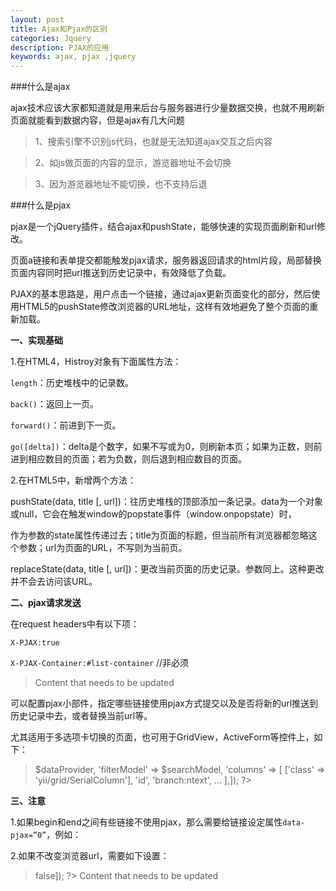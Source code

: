 ```yaml
---
layout: post
title: Ajax和Pjax的区别
categories: Jquery
description: PJAX的应用
keywords: ajax, pjax ,jquery
---
```

###什么是ajax

ajax技术应该大家都知道就是用来后台与服务器进行少量数据交换，也就不用刷新页面就能看到数据内容，但是ajax有几大问题

> 1、搜索引擎不识别js代码，也就是无法知道ajax交互之后内容

> 2、如js做页面的内容的显示，游览器地址不会切换

> 3、因为游览器地址不能切换，也不支持后退

###什么是pjax

 pjax是一个jQuery插件，结合ajax和pushState，能够快速的实现页面刷新和url修改。

 页面a链接和表单提交都能触发pjax请求，服务器返回请求的html片段，局部替换页面内容同时把url推送到历史记录中，有效降低了负载。

 PJAX的基本思路是，用户点击一个链接，通过ajax更新页面变化的部分，然后使用HTML5的pushState修改浏览器的URL地址，这样有效地避免了整个页面的重新加载。

**一、实现基础**

1.在HTML4，Histroy对象有下面属性方法：

 `length`：历史堆栈中的记录数。

 `back()`：返回上一页。

 `forward()`：前进到下一页。

 `go([delta])`：delta是个数字，如果不写或为0，则刷新本页；如果为正数，则前进到相应数目的页面；若为负数，则后退到相应数目的页面。

2.在HTML5中，新增两个方法：

pushState(data, title [, url])：往历史堆栈的顶部添加一条记录。data为一个对象或null，它会在触发window的popstate事件（window.onpopstate）时，

作为参数的state属性传递过去；title为页面的标题，但当前所有浏览器都忽略这个参数；url为页面的URL，不写则为当前页。

replaceState(data, title [, url])：更改当前页面的历史记录。参数同上。这种更改并不会去访问该URL。

**二、pjax请求发送**

在request headers中有以下项：

`X-PJAX:true`

`X-PJAX-Container:#list-container` //非必须

> <?php    use yii/widgets/Pjax;?><?php Pjax::begin(); ?>    Content that needs to be updated<?php Pjax::end(); ?>

可以配置pjax小部件，指定哪些链接使用pjax方式提交以及是否将新的url推送到历史记录中去，或者替换当前url等。

尤其适用于多选项卡切换的页面，也可用于GridView，ActiveForm等控件上，如下：

> <?php Pjax::begin(); ?><?= GridView::widget([    'dataProvider' => $dataProvider,    'filterModel' => $searchModel,    'columns' => [        ['class' => 'yii/grid/SerialColumn'],        'id',        'branch:ntext',        ...    ],]); ?><?php Pjax::end(); ?>

**三、注意**

1.如果begin和end之间有些链接不使用pjax，那么需要给链接设定属性`data-pjax=”0”`，例如：

> <a data-pjax = "0" href=''></a>

2.如果不改变浏览器url，需要如下设置：

> <?php Pjax::begin(['enablePushState' => false]); ?>    Content that needs to be updated<?php Pjax::end(); ?>

   
